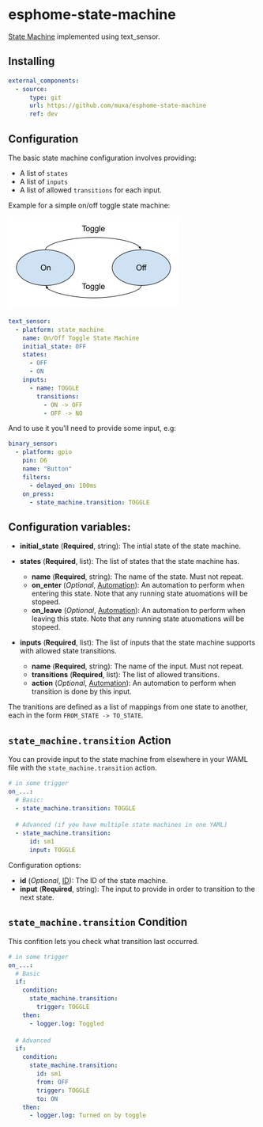 # esphome-state-machine
[State Machine](https://en.wikipedia.org/wiki/Finite-state_machine) implemented using text_sensor.

## Installing

```yaml
external_components:
  - source:
      type: git
      url: https://github.com/muxa/esphome-state-machine
      ref: dev
```

## Configuration

The basic state machine configuration involves providing:

* A list of `states`
* A list of `inputs`
* A list of allowed `transitions` for each input.

Example for a simple on/off toggle state machine:

![Toggle State Machine Diagram](images/state-machine-toggle.png)

```yaml
text_sensor:
  - platform: state_machine
    name: On/Off Toggle State Machine
    initial_state: OFF
    states:
      - OFF
      - ON
    inputs:
      - name: TOGGLE
        transitions:
          - ON -> OFF
          - OFF -> NO
```

And to use it you'll need to provide some input, e.g:

```yaml
binary_sensor:
  - platform: gpio
    pin: D6
    name: "Button"
    filters:
      - delayed_on: 100ms
    on_press:
      - state_machine.transition: TOGGLE
```

## Configuration variables:

* **initial_state** (**Required**, string): The intial state of the state machine.
* **states** (**Required**, list): The list of states that the state machine has.

  * **name** (**Required**, string): The name of the state. Must not repeat.
  * **on_enter** (*Optional*, [Automation](https://esphome.io/guides/automations.html#automation)): An automation to perform when entering this state. Note that any running state atuomations will be stopeed.
  * **on_leave** (*Optional*, [Automation](https://esphome.io/guides/automations.html#automation)): An automation to perform when leaving this state. Note that any running state atuomations will be stopeed.

* **inputs** (**Required**, list): The list of inputs that the state machine supports with allowed state transitions.

  * **name** (**Required**, string): The name of the input. Must not repeat.
  * **transitions** (**Required**, list): The list of allowed transitions.
  * **action** (*Optional*, [Automation](https://esphome.io/guides/automations.html#automation)): An automation to perform when transition is done by this input.

The tranitions are defined as a list of mappings from one state to another, each in the form `FROM_STATE -> TO_STATE`. 

## `state_machine.transition` Action

You can provide input to the state machine from elsewhere in your WAML file with the `state_machine.transition` action.
```yaml
# in some trigger
on_...:
  # Basic:
  - state_machine.transition: TOGGLE

  # Advanced (if you have multiple state machines in one YAML)
  - state_machine.transition:
      id: sm1
      input: TOGGLE
```

Configuration options:

* **id** (*Optional*, [ID](https://esphome.io/guides/configuration-types.html#config-id)): The ID of the state machine.
* **input** (**Required**, string): The input to provide in order to transition to the next state.

## `state_machine.transition` Condition

This confition lets you check what transition last occurred.

```yaml
# in some trigger
on_...:
  # Basic
  if:
    condition:
      state_machine.transition:
        trigger: TOGGLE
    then:
      - logger.log: Toggled

  # Advanced
  if:
    condition:
      state_machine.transition:
        id: sm1
        from: OFF
        trigger: TOGGLE
        to: ON
    then:
      - logger.log: Turned on by toggle
```